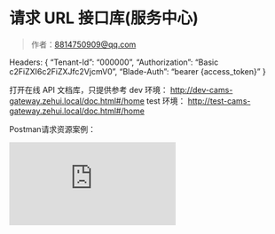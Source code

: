 # 请求 URL 接口库(服务中心)

> 作者：8814750909@qq.com

Headers:
{
“Tenant-Id”: “000000”,
“Authorization”: “Basic c2FiZXI6c2FiZXJfc2VjcmV0”,
“Blade-Auth”: “bearer {access_token}”
}

打开在线 API 文档库，只提供参考
dev 环境： http://dev-cams-gateway.zehui.local/doc.html#/home
test 环境： http://test-cams-gateway.zehui.local/doc.html#/home


Postman请求资源案例：

![](http://showdoc.zehui.local/server/index.php?s=/api/attachment/visitFile/sign/243d514ed9d668c44b5586c996fd55ef&showdoc=.jpg)
